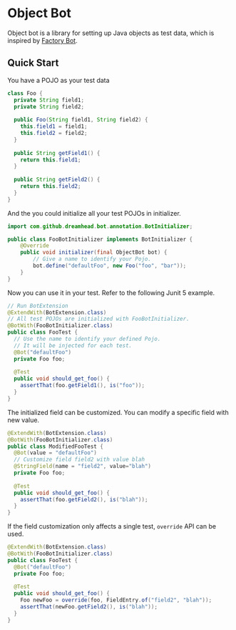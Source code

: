 # Object Bot

Object bot is a library for setting up Java objects as test data, which is inspired by [Factory Bot](https://github.com/thoughtbot/factory_bot).

## Quick Start

You have a POJO as your test data

```java
class Foo {
  private String field1;
  private String field2;
  
  public Foo(String field1, String field2) {
    this.field1 = field1;
    this.field2 = field2;
  }
  
  public String getField1() {
    return this.field1;
  }
  
  public String getField2() {
    return this.field2;
  }
}
```

And the you could initialize all your test POJOs in initializer. 

```java
import com.github.dreamhead.bot.annotation.BotInitializer;

public class FooBotInitializer implements BotInitializer {
    @Override
    public void initializer(final ObjectBot bot) {
        // Give a name to identify your Pojo.
        bot.define("defaultFoo", new Foo("foo", "bar"));
    }
}
```

Now you can use it in your test. Refer to the following Junit 5 example.

```java
// Run BotExtension
@ExtendWith(BotExtension.class)
// All test POJOs are initialized with FooBotInitializer. 
@BotWith(FooBotInitializer.class)
public class FooTest {
  // Use the name to identify your defined Pojo.
  // It will be injected for each test.
  @Bot("defaultFoo")
  private Foo foo;
  
  @Test
  public void should_get_foo() {
    assertThat(foo.getField1(), is("foo"));
  }
}
```

The initialized field can be customized. You can modify a specific field with new value.

```java
@ExtendWith(BotExtension.class)
@BotWith(FooBotInitializer.class)
public class ModifiedFooTest {
  @Bot(value = "defaultFoo")
  // Customize field field2 with value blah 
  @StringField(name = "field2", value="blah")
  private Foo foo;
  
  @Test
  public void should_get_foo() {
    assertThat(foo.getField2(), is("blah"));
  }
}
```

If the field customization only affects a single test, `override` API can be used.

```java
@ExtendWith(BotExtension.class)
@BotWith(FooBotInitializer.class)
public class FooTest {
  @Bot("defaultFoo")
  private Foo foo;
  
  @Test
  public void should_get_foo() {
    Foo newFoo = override(foo, FieldEntry.of("field2", "blah"));
    assertThat(newFoo.getField2(), is("blah"));
  }
}
